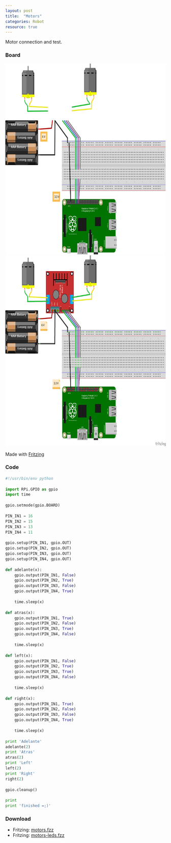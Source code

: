 ```yaml
---
layout: post
title:  "Motors"
categories: Robot
resource: true
---
```


Motor connection and test.

### Board

<img src="/images/fritzing/robot/motors_Steckplatine.svg" width="800" height="600" alt="bread board" />
<img src="/images/fritzing/robot/motors_Steckplatine.png" width="800" height="600" alt="bread board" />

<p class="advert">Made with <a href="http://fritzing.org">Fritzing</a></p>

### Code

```python
#!/usr/bin/env python

import RPi.GPIO as gpio
import time

gpio.setmode(gpio.BOARD)

PIN_IN1 = 16
PIN_IN2 = 15
PIN_IN3 = 13
PIN_IN4 = 11

gpio.setup(PIN_IN1, gpio.OUT)
gpio.setup(PIN_IN2, gpio.OUT)
gpio.setup(PIN_IN3, gpio.OUT)
gpio.setup(PIN_IN4, gpio.OUT)

def adelante(x):
    gpio.output(PIN_IN1, False)
    gpio.output(PIN_IN2, True)
    gpio.output(PIN_IN3, False)
    gpio.output(PIN_IN4, True)

    time.sleep(x)

def atras(x):
    gpio.output(PIN_IN1, True)
    gpio.output(PIN_IN2, False)
    gpio.output(PIN_IN3, True)
    gpio.output(PIN_IN4, False)

    time.sleep(x)

def left(x):
    gpio.output(PIN_IN1, False)
    gpio.output(PIN_IN2, True)
    gpio.output(PIN_IN3, True)
    gpio.output(PIN_IN4, False)

    time.sleep(x)

def right(x):
    gpio.output(PIN_IN1, True)
    gpio.output(PIN_IN2, False)
    gpio.output(PIN_IN3, False)
    gpio.output(PIN_IN4, True)

    time.sleep(x)

print 'Adelante'
adelante(2)
print 'Atras'
atras(2)
print 'Left'
left(2)
print 'Right'
right(2)

gpio.cleanup()

print
print 'finished =;)'
```

### Download

* Fritzing: [motors.fzz](/images/fritzing/robot/motors.fzz)
* Fritzing: [motors-leds.fzz](/images/fritzing/robot/motors-leds.fzz)
